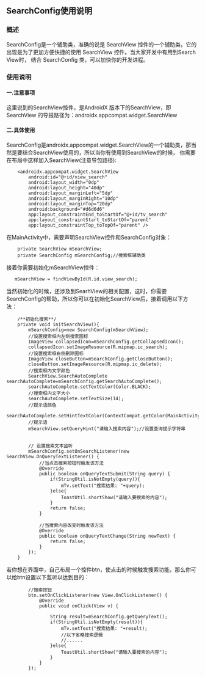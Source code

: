 ## SearchConfig使用说明
### 概述
SearchConfig是一个辅助类，准确的说是 SearchView 控件的一个辅助类，它的出现是为了更加方便快捷的使用 SearchView 控件。当大家开发中有用到Search View时，
结合 SearchConfig 类，可以加快你的开发进程。

### 使用说明
#### 一.注意事项
这里说到的SearchView控件，是AndroidX 版本下的SearchView，即SearchView 的导报路径为：androidx.appcompat.widget.SearchView

#### 二.具体使用
SearchConfig是androidx.appcompat.widget.SearchView的一个辅助类，那当然是要结合SearchView使用的，所以当你有使用到SearchView的时候，
你需要在布局中这样加入SearchView(注意导包路径):
```
    <androidx.appcompat.widget.SearchView
        android:id="@+id/view_search"
        android:layout_width="0dp"
        android:layout_height="40dp"
        android:layout_marginLeft="5dp"
        android:layout_marginRight="10dp"
        android:layout_marginTop="20dp"
        android:background="#d6d6d6"
        app:layout_constraintEnd_toStartOf="@+id/tv_search"
        app:layout_constraintStart_toStartOf="parent"
        app:layout_constraintTop_toTopOf="parent" />
```
在MainActivity中，需要声明SearchView控件和SearchConfig对象：
```
    private SearchView mSearchView;
    private SearchConfig mSearchConfig;//搜索框辅助类
```
接着你需要初始化mSearchView控件：
```
   mSearchView = findViewById(R.id.view_search);
```
当然初始化的时候，还涉及到SearhView的相关配置，这时，你需要SearchConfig的帮助，所以你可以在初始化SearchView后，接着调用以下方法：
```
    /**初始化搜索**/
    private void initSearchView(){
        mSearchConfig=new SearchConfig(mSearchView);
        //设置搜索框内左侧搜索图标
        ImageView collapsedIcon=mSearchConfig.getCollapsedIcon();
        collapsedIcon.setImageResource(R.mipmap.ic_search);
        //设置搜索框右侧删除图标
        ImageView closeButton=mSearchConfig.getCloseButton();
        closeButton.setImageResource(R.mipmap.ic_delete);
        //搜索框内文字颜色
        SearchView.SearchAutoComplete searchAutoComplete=mSearchConfig.getSearchAutoComplete();
        searchAutoComplete.setTextColor(Color.BLACK);
        //搜索框内文字大小
        searchAutoComplete.setTextSize(14);
        //提示语颜色
        searchAutoComplete.setHintTextColor(ContextCompat.getColor(MainActivity.this,R.color.red));
        //提示语
        mSearchView.setQueryHint("请输入搜索内容");//设置查询提示字符串


        // 设置搜索文本监听
        mSearchConfig.setOnSearchListener(new SearchView.OnQueryTextListener() {
            //当点击搜索按钮时触发该方法
            @Override
            public boolean onQueryTextSubmit(String query) {
                if(StringUtil.isNotEmpty(query)){
                    mTv.setText("搜索结果: "+query);
                }else{
                    ToastUtil.shortShow("请输入要搜索的内容");
                }
                return false;
            }

            //当搜索内容改变时触发该方法
            @Override
            public boolean onQueryTextChange(String newText) {
                return false;
            }
        });
    }
```
若你想在界面中，自己布局一个控件btn，使点击的时候触发搜索功能，那么你可以给btn设置以下监听以达到目的：
```
        //搜索按钮
        btn.setOnClickListener(new View.OnClickListener() {
            @Override
            public void onClick(View v) {

                String result=mSearchConfig.getQueryText();
                if(StringUtil.isNotEmpty(result)){
                    mTv.setText("搜索结果: "+result);
                    //以下省略搜索逻辑
                    //......
                }else{
                    ToastUtil.shortShow("请输入要搜索的内容");
                }
            }
        });
```
